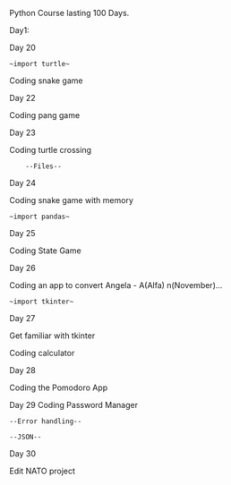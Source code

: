 Python Course lasting 100 Days.

Day1: 

Day 20 

    ~import turtle~
    
Coding snake game

Day 22

Coding pang game
    
Day 23

Coding turtle crossing
    
        --Files--
        
Day 24

Coding snake game with memory

    ~import pandas~

Day 25

Coding State Game
    
Day 26

Coding an app to convert Angela - A(Alfa) n(November)...

    ~import tkinter~

Day 27

Get familiar with tkinter
    
Coding calculator
    
Day 28

Coding the Pomodoro App
    
Day 29
Coding Password Manager
    
    --Error handling--
    
    --JSON--
    
Day 30

Edit NATO project
